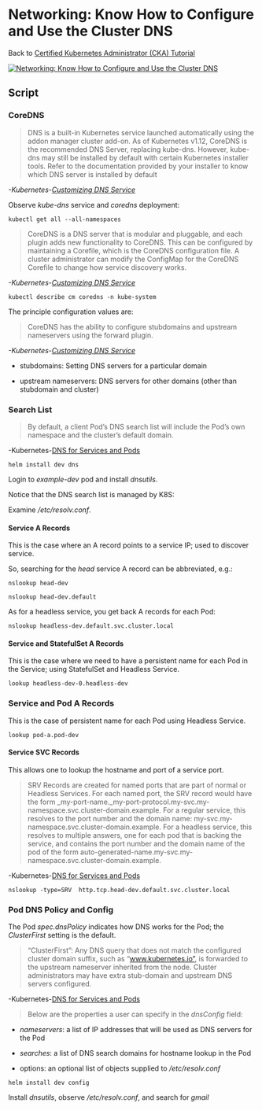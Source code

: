 # Networking: Know How to Configure and Use the Cluster DNS

Back to [Certified Kubernetes Administrator (CKA) Tutorial](https://github.com/larkintuckerllc/k8s-cka-tutorial)

[![Networking: Know How to Configure and Use the Cluster DNS](http://img.youtube.com/vi/XXXXXX/0.jpg)](XXXXXX)

## Script

### CoreDNS

> DNS is a built-in Kubernetes service launched automatically using the addon manager cluster add-on.
> As of Kubernetes v1.12, CoreDNS is the recommended DNS Server, replacing kube-dns. However, kube-dns may still be installed by default with certain Kubernetes installer tools. Refer to the documentation provided by your installer to know which DNS server is installed by default

*-Kubernetes-[Customizing DNS Service](https://kubernetes.io/docs/tasks/administer-cluster/dns-custom-nameservers/)*

Observe *kube-dns* service and *coredns* deployment:

```plaintext
kubectl get all --all-namespaces
```

> CoreDNS is a DNS server that is modular and pluggable, and each plugin adds new functionality to CoreDNS. This can be configured by maintaining a Corefile, which is the CoreDNS configuration file. A cluster administrator can modify the ConfigMap for the CoreDNS Corefile to change how service discovery works.

*-Kubernetes-[Customizing DNS Service](https://kubernetes.io/docs/tasks/administer-cluster/dns-custom-nameservers/)*

```plaintext
kubectl describe cm coredns -n kube-system
```

The principle configuration values are:

> CoreDNS has the ability to configure stubdomains and upstream nameservers using the forward plugin.

*-Kubernetes-[Customizing DNS Service](https://kubernetes.io/docs/tasks/administer-cluster/dns-custom-nameservers/)*

* stubdomains: Setting DNS servers for a particular domain

* upstream nameservers: DNS servers for other domains (other than stubdomain and cluster)

### Search List

 > By default, a client Pod’s DNS search list will include the Pod’s own namespace and the cluster’s default domain.

-Kubernetes-[DNS for Services and Pods](https://kubernetes.io/docs/concepts/services-networking/dns-pod-service)

```plaintext
helm install dev dns
```

Login to *example-dev* pod and install *dnsutils*.

Notice that the DNS search list is managed by K8S:

Examine */etc/resolv.conf*.

#### Service A Records

This is the case where an A record points to a service IP; used to discover service.

So, searching for the *head* service A record can be abbreviated, e.g.:

```plaintext
nslookup head-dev

nslookup head-dev.default
```

As for a headless service, you get back A records for each Pod:

```plaintext
nslookup headless-dev.default.svc.cluster.local
```

#### Service and StatefulSet A Records

This is the case where we need to have a persistent name for each Pod in the Service; using StatefulSet and Headless Service.

```plaintext
lookup headless-dev-0.headless-dev
```

### Service and Pod A Records

This is the case of persistent name for each Pod using Headless Service.

```plaintext
lookup pod-a.pod-dev
```

#### Service SVC Records

This allows one to lookup the hostname and port of a service port.

> SRV Records are created for named ports that are part of normal or Headless Services. For each named port, the SRV record would have the form _my-port-name._my-port-protocol.my-svc.my-namespace.svc.cluster-domain.example. For a regular service, this resolves to the port number and the domain name: my-svc.my-namespace.svc.cluster-domain.example. For a headless service, this resolves to multiple answers, one for each pod that is backing the service, and contains the port number and the domain name of the pod of the form auto-generated-name.my-svc.my-namespace.svc.cluster-domain.example.

-Kubernetes-[DNS for Services and Pods](https://kubernetes.io/docs/concepts/services-networking/dns-pod-service)

```plaintext
nslookup -type=SRV  http.tcp.head-dev.default.svc.cluster.local
```

### Pod DNS Policy and Config

The Pod *spec.dnsPolicy* indicates how DNS works for the Pod; the *ClusterFirst* setting is the default.

> “ClusterFirst”: Any DNS query that does not match the configured cluster domain suffix, such as “www.kubernetes.io”, is forwarded to the upstream nameserver inherited from the node. Cluster administrators may have extra stub-domain and upstream DNS servers configured.

-Kubernetes-[DNS for Services and Pods](https://kubernetes.io/docs/concepts/services-networking/dns-pod-service)

> Below are the properties a user can specify in the *dnsConfig* field:

* *nameservers*: a list of IP addresses that will be used as DNS servers for the Pod

* *searches*: a list of DNS search domains for hostname lookup in the Pod

* options: an optional list of objects supplied to */etc/resolv.conf*

```plaintext
helm install dev config
```

Install *dnsutils*, observe */etc/resolv.conf*, and search for *gmail*
